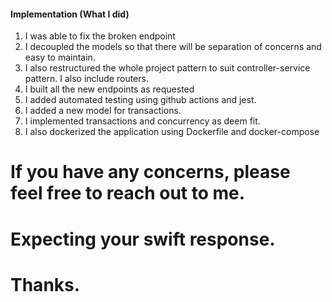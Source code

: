 #### Implementation (What I did)

1.  I was able to fix the broken endpoint
1.  I decoupled the models so that there will be separation of concerns and easy to maintain.
1.  I also restructured the whole project pattern to suit controller-service pattern. I also include routers.
1.  I built all the new endpoints as requested
1.  I added automated testing using github actions and jest.
1.  I added a new model for transactions.
1.  I implemented transactions and concurrency as deem fit.
1.  I also dockerized the application using Dockerfile and docker-compose

# If you have any concerns, please feel free to reach out to me.
# Expecting your swift response. 
# Thanks.
